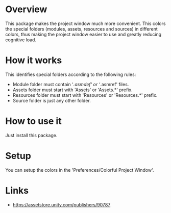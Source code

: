 # Overview
This package makes the project window much more convenient. This colors the special folders (modules, assets, resources and sources) in different colors, thus making the project window easier to use and greatly reducing cognitive load.

# How it works
This identifies special folders according to the following rules:
- Module folder must contain '*.asmdef' or '*.asmref' files.
- Assets folder must start with 'Assets' or 'Assets.*' prefix.
- Resources folder must start with 'Resources' or 'Resources.*' prefix.
- Source folder is just any other folder.

# How to use it
Just install this package.

# Setup
You can setup the colors in the 'Preferences/Colorful Project Window'.

# Links
- https://assetstore.unity.com/publishers/90787
